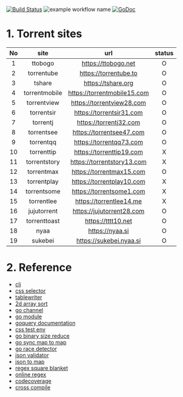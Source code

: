 [![Build Status](https://travis-ci.com/daite/angel.svg?branch=main)](https://travis-ci.com/daite/angel)
![example workflow name](https://github.com/daite/angel/workflows/Go/badge.svg)
 [![GoDoc](https://godoc.org/github.com/daite/angel?status.png)](http://godoc.org/github.com/daite/angel)
# 1. Torrent sites
| No |      site     |             url             | status |
|:--:|:-------------:|:---------------------------:|:------:|
|  1 |    ttobogo    | https://ttobogo.net         |    O   |
|  2 |   torrentube  | https://torrentube.to       |    O   |
|  3 |     tshare    | https://tshare.org          |    O   |
|  4 | torrentmobile | https://torrentmobile15.com |    O   |
|  5 | torrentview   | https://torrentview28.com   |    O   |
|  6 | torrentsir    | https://torrentsir31.com    |    O   |
|  7 |   torrentj    | https://torrentj32.com      |    O   |
|  8 |   torrentsee  | https://torrentsee47.com    |    O   |
|  9 |  torrentqq    | https://torrentqq73.com     |    O   |
| 10 | torrenttip    | https://torrenttip19.com    |    X   |
| 11 | torrentstory  | https://torrentstory13.com  |    X   |
| 12 | torrentmax    | https://torrentmax15.com    |    O   |
| 13 | torrentplay   | https://torrentplay10.com   |    X   |
| 14 | torrentsome   | https://torrentsome1.com    |    X   |
| 15 | torrentlee    | https://torrentlee14.me     |    X   |
| 16 | jujutorrent   | https://jujutorrent28.com   |    O   |
| 17 | torrenttoast  | https://tttt10.net          |    O   |
| 18 | nyaa          | https://nyaa.si             |    O   |
| 19 | sukebei       | https://sukebei.nyaa.si     |    O   |
# 2. Reference
* [cli](https://github.com/urfave/cli/blob/master/docs/v2/manual.md)
* [css selector](https://www.w3schools.com/cssref/css_selectors.asp)
* [tablewriter](https://github.com/olekukonko/tablewriter)
* [2d array sort](https://stackoverflow.com/questions/42629541/go-lang-sort-a-2d-array)
* [go channel](https://tour.golang.org/concurrency/4)
* [go module](https://blog.golang.org/using-go-modules)
* [goquery documentation](https://pkg.go.dev/github.com/PuerkitoBio/goquery)
* [css test env](https://try.jsoup.org/)
* [go binary size reduce](https://stackoverflow.com/questions/3861634/how-to-reduce-compiled-file-size)
* [go sync map to map](https://stackoverflow.com/questions/58995416/how-to-pretty-print-the-contents-of-a-sync-map)
* [go race detector](https://golang.org/doc/articles/race_detector.html)
* [json validator](https://jsonformatter.curiousconcept.com/)
* [json to map](https://gist.github.com/cuixin/f10cea0f8639454acdfbc0c9cdced764)
* [regex square blanket](https://stackoverflow.com/questions/928072/whats-the-regular-expression-that-matches-a-square-bracket)
* [online regex](https://regex101.com/)
* [codecoverage](https://codecov.io/gh/daite/)
* [cross compile](https://www.digitalocean.com/community/tutorials/how-to-build-go-executables-for-multiple-platforms-on-ubuntu-16-04)
